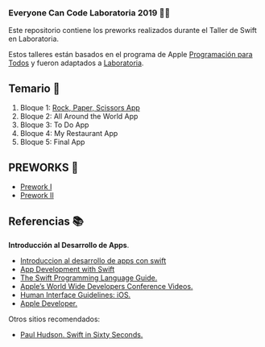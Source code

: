### Everyone Can Code Laboratoria 2019 👩‍💻

Este repositorio contiene los preworks realizados durante el Taller de Swift en Laboratoria.

Estos talleres están basados en el programa de Apple [Programación para Todos](https://www.apple.com/mx/everyone-can-code/) y fueron adaptados a [Laboratoria](https://www.laboratoria.la/).

## Temario 🧭

1. Bloque 1: [Rock, Paper, Scissors App](https://github.com/AcheZeta/RockPaperScissors)
2. Bloque 2: All Around the World App
3. Bloque 3: To Do App
4. Bloque 4: My Restaurant App
5. Bloque 5: Final App

## PREWORKS 📓

- [Prework I](https://github.com/AcheZeta/ECC-Laboratoria/blob/master/Week1/README.md)
- [Prework II](https://github.com/AcheZeta/ECC-Laboratoria/blob/master/Week2/README.md)

## Referencias 📚

**Introducción al Desarrollo de Apps**.

- [Introduccion al desarrollo de apps con swift](https://books.apple.com/mx/book/introducci%C3%B3n-al-desarrollo-de-apps-con-swift/id1216831475)
- [App Development with Swift](https://books.apple.com/us/book/app-development-with-swift/id1219117996)
- [The Swift Programming Language Guide.](https://docs.swift.org/swift-book/LanguageGuide/TheBasics.html)
- [Apple’s World Wide Developers Conference Videos.](https://developer.apple.com/videos/)
- [Human Interface Guidelines: iOS.](https://developer.apple.com/design/human-interface-guidelines/ios/overview/themes/)
- [Apple Developer.](https://developer.apple.com/)

Otros sitios recomendados:

- [Paul Hudson. Swift in Sixty Seconds.](https://www.hackingwithswift.com/sixty)
